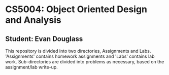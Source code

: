 # CS5004: Object Oriented Design and Analysis
## Student: Evan Douglass

This repository is divided into two directories, Assignments and Labs.
'Assignments' contains homework assignments and 'Labs' contains lab work.
Sub-directories are divided into problems as necessary, based on the assignment/lab write-up.
